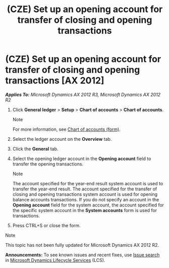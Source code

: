 ﻿---
title: (CZE) Set up an opening account for transfer of closing and opening transactions
TOCTitle: (CZE) Set up an opening account for transfer of closing and opening transactions
ms:assetid: 229d3cdb-5dc5-4e3e-ac41-1e5327d02557
ms:mtpsurl: https://technet.microsoft.com/en-us/library/JJ677481(v=AX.60)
ms:contentKeyID: 49384785
ms.date: 04/18/2014
mtps_version: v=AX.60
---

# (CZE) Set up an opening account for transfer of closing and opening transactions [AX 2012]


_**Applies To:** Microsoft Dynamics AX 2012 R3, Microsoft Dynamics AX 2012 R2_

1.  Click **General ledger** \> **Setup** \> **Chart of accounts** \> **Chart of accounts**.
    

    > [!NOTE]
    > <P>For more information, see <A href="https://technet.microsoft.com/en-us/library/aa618234(v=ax.60)">Chart of accounts (form)</A>.</P>



2.  Select the ledger account on the **Overview** tab.

3.  Click the **General** tab.

4.  Select the opening ledger account in the **Opening account** field to transfer the opening transactions.
    

    > [!NOTE]
    > <P>The account specified for the year-end result system account is used to transfer the year-end result. The account specified for the transfer of closing and opening transactions system account is used for opening balance accounts transactions. If you do not specify an account in the <STRONG>Opening account</STRONG> field for the system account, the account specified for the specific system account in the <STRONG>System accounts</STRONG> form is used for transactions.</P>



5.  Press CTRL+S or close the form.


> [!NOTE]
> <P>This topic has not been fully updated for Microsoft Dynamics AX 2012 R2.</P>


  
**Announcements:** To see known issues and recent fixes, use [Issue search](http://go.microsoft.com/fwlink/?linkid=389258) in [Microsoft Dynamics Lifecycle Services](http://go.microsoft.com/fwlink/?linkid=306505) (LCS).

